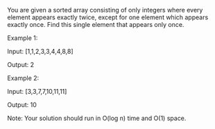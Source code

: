 You are given a sorted array consisting of only integers where every element appears exactly twice, except for one element which appears exactly once. Find this single element that appears only once.

Example 1:

Input: [1,1,2,3,3,4,4,8,8]

Output: 2

Example 2:

Input: [3,3,7,7,10,11,11]

Output: 10

 

Note: Your solution should run in O(log n) time and O(1) space.
